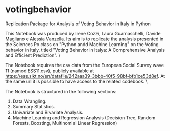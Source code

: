 # votingbehavior
Replication Package for Analysis of Voting Behavior in Italy in Python

This Notebook was produced by Irene Cozzi, Laura Guarnaschelli, Davide Magliano e Alessia Vanzella. Its aim is to replicate the analysis presented in the Sciences Po class on "Python andd Machine Learning" on the Voting behavior in Italy, titled "Voting Behavior in Italya: A Comprehensive Analysis and Efficient Prediction". \\

The Notebook requires the csv data from the European Social Survey wave 11 (named ESS11.csv), publicly available at https://ess.sikt.no/en/datafile/242aaa39-3bbb-40f5-98bf-bfb1ce53d8ef. At the same url it is possible to have access to the related codebook. \\

The Notebook is structured in the following sections:
1. Data Wrangling.
2. Summary Statistics.
3. Univariate and Bivariate Analysis.
4. Machine Learning and Regression Analysis (Decision Tree, Random Forests, Boosting, Multinomial Linear Regression)


